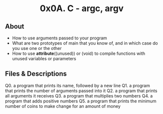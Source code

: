 # <div align="center">0x0A. C - argc, argv</div>

## About

   - How to use arguments passed to your program
   - What are two prototypes of main that you know of, and in which case do you use one or the other
   - How to use __attribute__((unused)) or (void) to compile functions with unused variables or parameters

## Files & Descriptions

Q0. a program that prints its name, followed by a new line
Q1. a program that prints the number of arguments passed into it
Q2. a program that prints all arguments it receives
Q3. a program that multiplies two numbers
Q4. a program that adds positive numbers
Q5. a program that prints the minimum number of coins to make change for an amount of money
